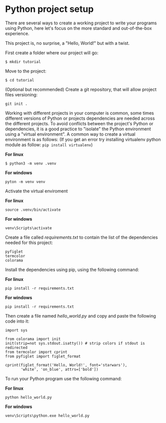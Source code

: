 # Python project setup

There are several ways to create a working project to write your programs using Python, here let's focus on the more standard and out-of-the-box experience.

This project is, no surprise, a "Hello, World!" but with a twist.

First create a folder where our project will go:

```
$ mkdir tutorial
```

Move to the project:

```
$ cd tutorial
```

(Optional but recommended) Create a git repository, that will allow project files versioning:

```
git init .
```

Working with different projects in your computer is common, some times different versions of Python or projects dependencies are needed across the different projects. To avoid conflicts between the project's Python or dependencies, it is a good practice to "isolate" the Python environment using a "virtual environment". A common way to create a virtual environment is as follows:
(If you get an error try installing virtualenv python module as follow: `pip install virtualenv`)

__For linux__

```
$ python3 -m venv .venv
```

__For windows__

```
pyton -m venv venv
```

Activate the virtual enviroment

__For linux__

```
source .venv/bin/activate
```

__For windows__

```
venv\Scripts\activate
```

Create a file called _requirements.txt_ to contain the list of the dependencies needed for this project:

```
pyfiglet
termcolor
colorama
```

Install the dependencies using pip, using the following command:

__For linux__

```
pip install -r requirements.txt
```

__For windows__

```
pip install -r requirements.txt
```

Then create a file named *hello_world.py* and copy and paste the following code into it:

```
import sys

from colorama import init
init(strip=not sys.stdout.isatty()) # strip colors if stdout is redirected
from termcolor import cprint
from pyfiglet import figlet_format

cprint(figlet_format('Hello, World!', font='starwars'),
       'white', 'on_blue', attrs=['bold'])
```

To run your Python program use the following command:

__For linux__

```
python hello_world.py
```

__For windows__

```
venv\Scripts\python.exe hello_world.py
```